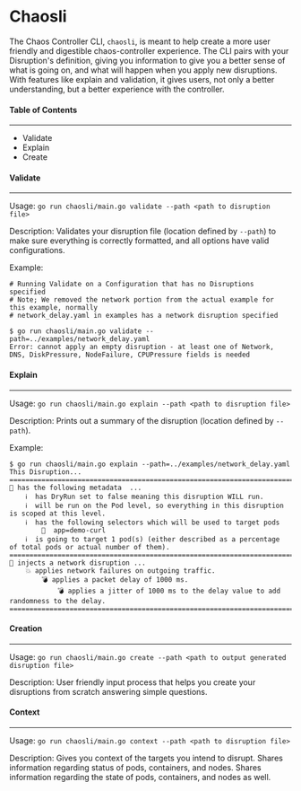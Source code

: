 # Chaosli

The Chaos Controller CLI, `chaosli`, is meant to help create a more user friendly and digestible chaos-controller experience. The CLI pairs with your Disruption's definition, giving you information to give you a better sense of what is going on, and what will happen when you apply new disruptions. With features like explain and validation, it gives users, not only a better understanding, but a better experience with the controller.  


#### Table of Contents
---
- Validate
- Explain
- Create

#### Validate
---
Usage: `go run chaosli/main.go validate --path <path to disruption file>`

Description: Validates your disruption file (location defined by `--path`) to make sure everything is correctly formatted, and all options have valid configurations.

Example:

```
# Running Validate on a Configuration that has no Disruptions specified
# Note; We removed the network portion from the actual example for this example, normally
# network_delay.yaml in examples has a network disruption specified

$ go run chaosli/main.go validate --path=../examples/network_delay.yaml
Error: cannot apply an empty disruption - at least one of Network, DNS, DiskPressure, NodeFailure, CPUPressure fields is needed
```

#### Explain
---
Usage: `go run chaosli/main.go explain --path <path to disruption file>`

Description: Prints out a summary of the disruption (location defined by `--path`).

Example:

```
$ go run chaosli/main.go explain --path=../examples/network_delay.yaml
This Disruption...
=======================================================================================================================================
🧰 has the following metadata  ...
	ℹ️  has DryRun set to false meaning this disruption WILL run.
	ℹ️  will be run on the Pod level, so everything in this disruption is scoped at this level.
	ℹ️  has the following selectors which will be used to target pods
		🎯  app=demo-curl
	ℹ️  is going to target 1 pod(s) (either described as a percentage of total pods or actual number of them).
=======================================================================================================================================
💉 injects a network disruption ...
	💥 applies network failures on outgoing traffic.
		💣 applies a packet delay of 1000 ms.
			💣 applies a jitter of 1000 ms to the delay value to add randomness to the delay.
=======================================================================================================================================
```

#### Creation
---
Usage: `go run chaosli/main.go create --path <path to output generated disruption file>`

Description: User friendly input process that helps you create your disruptions from scratch answering simple questions.

#### Context
---
Usage: `go run chaosli/main.go context --path <path to disruption file>`

Description: Gives you context of the targets you intend to disrupt. Shares information regarding status of pods, containers, and nodes. Shares information regarding the state of pods, containers, and nodes as well. 
